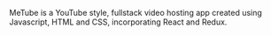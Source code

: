 MeTube is a YouTube style, fullstack video hosting app created using Javascript, HTML and CSS, incorporating React and Redux. 
